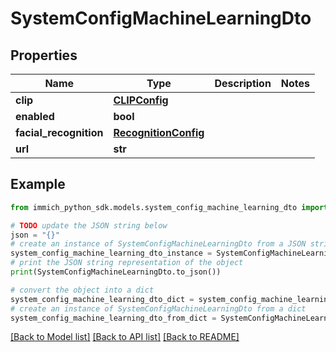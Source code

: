 # SystemConfigMachineLearningDto


## Properties

Name | Type | Description | Notes
------------ | ------------- | ------------- | -------------
**clip** | [**CLIPConfig**](CLIPConfig.md) |  | 
**enabled** | **bool** |  | 
**facial_recognition** | [**RecognitionConfig**](RecognitionConfig.md) |  | 
**url** | **str** |  | 

## Example

```python
from immich_python_sdk.models.system_config_machine_learning_dto import SystemConfigMachineLearningDto

# TODO update the JSON string below
json = "{}"
# create an instance of SystemConfigMachineLearningDto from a JSON string
system_config_machine_learning_dto_instance = SystemConfigMachineLearningDto.from_json(json)
# print the JSON string representation of the object
print(SystemConfigMachineLearningDto.to_json())

# convert the object into a dict
system_config_machine_learning_dto_dict = system_config_machine_learning_dto_instance.to_dict()
# create an instance of SystemConfigMachineLearningDto from a dict
system_config_machine_learning_dto_from_dict = SystemConfigMachineLearningDto.from_dict(system_config_machine_learning_dto_dict)
```
[[Back to Model list]](../README.md#documentation-for-models) [[Back to API list]](../README.md#documentation-for-api-endpoints) [[Back to README]](../README.md)


